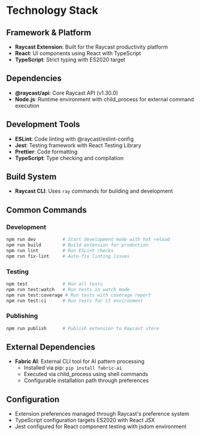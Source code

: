 # Technology Stack

## Framework & Platform
- **Raycast Extension**: Built for the Raycast productivity platform
- **React**: UI components using React with TypeScript
- **TypeScript**: Strict typing with ES2020 target

## Dependencies
- **@raycast/api**: Core Raycast API (v1.30.0)
- **Node.js**: Runtime environment with child_process for external command execution

## Development Tools
- **ESLint**: Code linting with @raycast/eslint-config
- **Jest**: Testing framework with React Testing Library
- **Prettier**: Code formatting
- **TypeScript**: Type checking and compilation

## Build System
- **Raycast CLI**: Uses `ray` commands for building and development

## Common Commands

### Development
```bash
npm run dev          # Start development mode with hot reload
npm run build        # Build extension for production
npm run lint         # Run ESLint checks
npm run fix-lint     # Auto-fix linting issues
```

### Testing
```bash
npm test             # Run all tests
npm run test:watch   # Run tests in watch mode
npm run test:coverage # Run tests with coverage report
npm run test:ci      # Run tests for CI environment
```

### Publishing
```bash
npm run publish      # Publish extension to Raycast store
```

## External Dependencies
- **Fabric AI**: External CLI tool for AI pattern processing
  - Installed via pip: `pip install fabric-ai`
  - Executed via child_process using shell commands
  - Configurable installation path through preferences

## Configuration
- Extension preferences managed through Raycast's preference system
- TypeScript configuration targets ES2020 with React JSX
- Jest configured for React component testing with jsdom environment